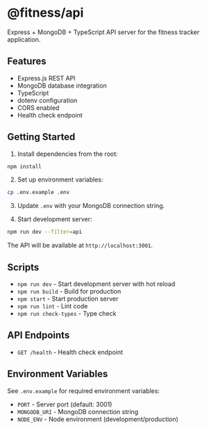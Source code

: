 # @fitness/api

Express + MongoDB + TypeScript API server for the fitness tracker application.

## Features

- Express.js REST API
- MongoDB database integration
- TypeScript
- dotenv configuration
- CORS enabled
- Health check endpoint

## Getting Started

1. Install dependencies from the root:
```bash
npm install
```

2. Set up environment variables:
```bash
cp .env.example .env
```

3. Update `.env` with your MongoDB connection string.

4. Start development server:
```bash
npm run dev --filter=api
```

The API will be available at `http://localhost:3001`.

## Scripts

- `npm run dev` - Start development server with hot reload
- `npm run build` - Build for production
- `npm start` - Start production server
- `npm run lint` - Lint code
- `npm run check-types` - Type check

## API Endpoints

- `GET /health` - Health check endpoint

## Environment Variables

See `.env.example` for required environment variables:

- `PORT` - Server port (default: 3001)
- `MONGODB_URI` - MongoDB connection string
- `NODE_ENV` - Node environment (development/production)
